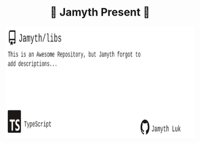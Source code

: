 <!-- built at 8/28/2022, 5:17:28 PM -->
<h1 align="center">
🎉 Jamyth Present 🎉
</h1>
<p align="center">
    <a href="https://github.com/Jamyth/libs">
        <img width="1000" height="300" src="./readme.svg" />
    </a>
</p>